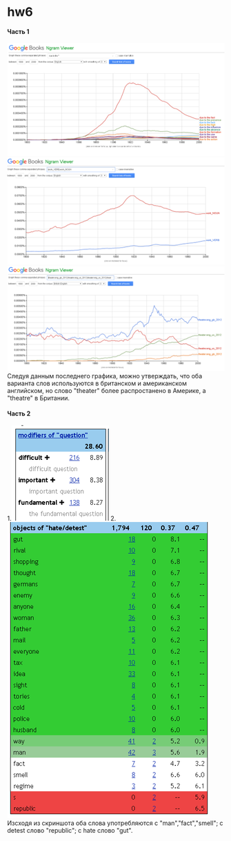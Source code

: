 # hw6
#### Часть 1
![](https://github.com/tsvirovaVeronika1712/hw6/blob/master/due%20to.PNG)
![](https://github.com/tsvirovaVeronika1712/hw6/blob/master/work.PNG)
![](https://github.com/tsvirovaVeronika1712/hw6/blob/master/theater.PNG)
Следуя данным последнего графика, можно утверждать, что оба варианта слов используются в британском и американском английском, но слово "theater" более распростанено в Америке, а "theatre" в Британии.
#### Часть 2
1.![](https://github.com/tsvirovaVeronika1712/hw6/blob/master/question.PNG)
2.![](https://github.com/tsvirovaVeronika1712/hw6/blob/master/hate_detest.PNG)
Изсходя из скриншота оба слова употребляются с "man","fact","smell"; с detest слово "republic"; c hate слово "gut".
